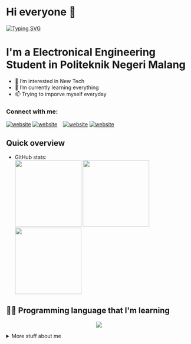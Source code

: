 # Hi everyone :wave:

[![Typing SVG](https://readme-typing-svg.herokuapp.com?color=%2336BCF7&size=25&lines=Welcome+to+my+GitHub+Profile)](https://git.io/typing-svg)<br>

# I'm a Electronical Engineering Student in Politeknik Negeri Malang

- 👀 I’m interested in New Tech
- 🌱 I’m currently learning everything
- 📫 Trying to imporve myself everyday

### Connect with me:

[![website](https://seeklogo.com/images/T/twitter-x-logo-0339F999CF-seeklogo.com.png?v=638264860180000000)](https://twitter.com/codestackr#gh-light-mode-only)
[![website](https://seeklogo.com/images/T/twitter-x-logo-0339F999CF-seeklogo.com.png?v=638264860180000000)](https://twitter.com/codestackr#gh-dark-mode-only)
&nbsp;&nbsp;
[![website](https://seeklogo.com/images/L/linkedin-icon-logo-05B2880899-seeklogo.com.png)](https://linkedin.com/in/codeSTACKr#gh-light-mode-only)
[![website](https://seeklogo.com/images/L/linkedin-icon-logo-05B2880899-seeklogo.com.png)](https://linkedin.com/in/codeSTACKr#gh-dark-mode-only)

## Quick overview

- GitHub stats:  
  <img height="180em" src="https://github-readme-stats.vercel.app/api?username=alifrayhan02&show_icons=true&hide_border=true&&count_private=true&include_all_commits=true" />
  <img height="180em" src="https://github-readme-stats.vercel.app/api/top-langs/?username=alifrayhan02&exclude_repo=KNN-Image-Classification&show_icons=true&hide_border=true&layout=compact&langs_count=8"/>
  <img height="180em" src="https://github-readme-streak-stats.herokuapp.com/?user=alifrayhan02&hide_border=true" />
</details>

## 👨‍💻 Programming language that I'm learning

<p align="center">
  <a href="https://skillicons.dev">
    <img src="https://skillicons.dev/icons?i=java,css,nodejs,php,react,html,androidstudio,py,arduino,blender,bootstrap,docker,ipfs,laravel,matlab,mysql,netlify,svelte," />
  </a>
</p>

<details>
<summary>
  More stuff about me
</summary>

### What I do

Code

### Web technologies

- JavaScript
- TypeScript
- Next.js
- Prisma
- HTML, CSS
- SCSS
- Node.js
- Deno
- WordPress
- PHP
- MySQL

### Application Development

- Python
- C++ (sort of)

## What I'm currently learning 📚

- Diving into VS Code's code base

</details>

<!---
alifrayhan02/alifrayhan02 is a ✨ special ✨ repository because its `README.md` (this file) appears on your GitHub profile.
You can click the Preview link to take a look at your changes.
--->
